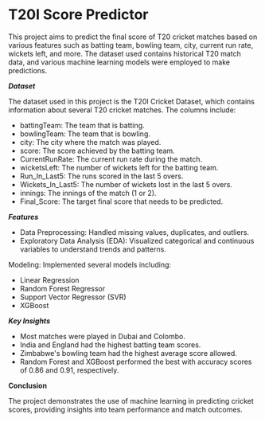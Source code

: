 # T20I Score Predictor



This project aims to predict the final score of T20 cricket matches based on various features such as batting team, bowling team, city, current run rate, wickets left, and more. The dataset used contains historical T20 match data, and various machine learning models were employed to make predictions.

***Dataset***

The dataset used in this project is the T20I Cricket Dataset, which contains information about several T20 cricket matches. The columns include:

* battingTeam: The team that is batting.
* bowlingTeam: The team that is bowling.
* city: The city where the match was played.
* score: The score achieved by the batting team.
* CurrentRunRate: The current run rate during the match.
* wicketsLeft: The number of wickets left for the batting team.
* Run_In_Last5: The runs scored in the last 5 overs.
* Wickets_In_Last5: The number of wickets lost in the last 5 overs.
* innings: The innings of the match (1 or 2).
* Final_Score: The target final score that needs to be predicted.
  

***Features***

* Data Preprocessing: Handled missing values, duplicates, and outliers.
* Exploratory Data Analysis (EDA): Visualized categorical and continuous variables to understand trends and patterns.
  
Modeling: Implemented several models including:
* Linear Regression
* Random Forest Regressor
* Support Vector Regressor (SVR)
* XGBoost

***Key Insights***

* Most matches were played in Dubai and Colombo.
* India and England had the highest batting team scores.
* Zimbabwe's bowling team had the highest average score allowed.
* Random Forest and XGBoost performed the best with accuracy scores of 0.86 and 0.91, respectively.

**Conclusion**

The project demonstrates the use of machine learning in predicting cricket scores, providing insights into team performance and match outcomes.


